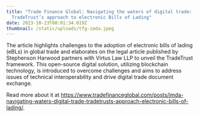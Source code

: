 ```yaml
---
title: "Trade Finance Global: Navigating the waters of digital trade:
  TradeTrust’s approach to electronic Bills of Lading"
date: 2023-10-23T08:01:34.019Z
thumbnail: /static/uploads/tfg-imda.jpeg
---
```

The article highlights challenges to the adoption of electronic bills of lading (eBLs) in global trade and elaborates on the legal article published by Stephenson Harwood partners with Virtus Law LLP to unveil the TradeTrust framework. This open-source digital solution, utilizing blockchain technology, is introduced to overcome challenges and aims to address issues of technical interoperability and drive digital trade document exchange. 

R﻿ead more about it at <https://www.tradefinanceglobal.com/posts/imda-navigating-waters-digital-trade-tradetrusts-approach-electronic-bills-of-lading/>.